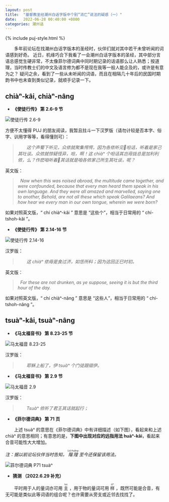 ```yaml
---
layout: post
title:  "基督教圣经潮州白话字版中个别“消亡”说法的疑惑（一）"
date:   2022-06-28 00:40:00 +0800
categories: 潮州话
---
```


{% include puj-style.html %}

&emsp;&emsp;多年前论坛在找潮州白话字版本的圣经时，伙伴们就对其中若干未曾听闻的词语感到好奇。
近日，机缘巧合下我看了一会潮州白话字版本的圣经，其中部分言语总感觉生硬非常，不太像菲尔德词典中同时期记录的话语那么让人熟悉；按道理，当时传教士们的中文及语言修为都不是现在我等一般人能企及的，或许是有意为之？
疑问之余，看到了一些从未听闻的词语，而且在相隔几十年后的民国时期韵书中也未查到类似记录，就顺手记录一下。


## chiàⁿ-kâi, chiàⁿ-nâng

+ <b>《使徒行传》 第 2.6-9 节</b>

![使徒行传 2.6-9](https://media.githubusercontent.com/media/DonAnthonyLee/DonAnthonyLee.github.io/main/images/S%C3%A0i-Th%C3%BB-H%C3%AAng-Tn%CC%84g-2.6-9-chi%C3%A0%E2%81%BF-k%C3%A2i.png)


方便不太懂得 PUJ 的朋友阅读，我暂且拄斗一下汉罗版（请勿计较是否本字、俗字、训用字等等，看得懂则可）：<br>
> <i>&emsp;&emsp;这个声蜀下听见，众侬就聚集愕愕，因为各侬听见𪜶呾话，听着是家己其吐谈。众侬就惊疑怪异，呾，啊！这 chiàⁿ 个呾话其岂毋拢总是加利利侬，么？作麽咱听着𪜶其话就是咱各侬家己所生其吐谈，呢？</i>

英文版：<br>
> <i>&nbsp;&nbsp;Now when this was noised abroad, the multitude came together, and were confounded, because that every man heard them speak in his own language.</i>
> <i>And they were all amazed and marvelled, saying one to another, Behold, are not all these which speak Galilaeans?</i>
> <i>And how hear we every man in our own tongue, wherein we were born?</i>

如果对照英文版，“ chí chiàⁿ-kâi ” 意思是 “这些个”，相当于日常用的 “ chí-tshoh-kâi ”。
<br>

+ <b>《使徒行传》 第 2.14-16 节</b>

![使徒行传 2.14-16](https://media.githubusercontent.com/media/DonAnthonyLee/DonAnthonyLee.github.io/main/images/S%C3%A0i-Th%C3%BB-H%C3%AAng-Tn%CC%84g-2.14-16-chi%C3%A0%E2%81%BF-n%C3%A2ng.png)

汉罗版：<br>
> <i>&emsp;&emsp;这 chiàⁿ 侬毋是食过济，如恁所料；因为这回正巳时初。</i>

英文版：<br>
> <i>&nbsp;&nbsp;For these are not drunken, as ye suppose, seeing it is but the third hour of the day.</i>

如果对照英文版，“ chí chiàⁿ-nâng ” 意思是 “这些人”，相当于日常用的 “ chí-tshoh-nâng ”。
<br>


## tsuàⁿ-kâi, tsuàⁿ-nâng

+ <b>《马太福音书》 第 8.23-25 节</b>

![马太福音 8.23-25](https://media.githubusercontent.com/media/DonAnthonyLee/DonAnthonyLee.github.io/main/images/M%C3%A1-Th%C3%A0i-Hok-Yim-8.23-25-tsu%C3%A0%E2%81%BF-k%C3%A2i.png)

汉罗版：<br>
> <i>&emsp;&emsp;耶稣上船了，伊 tsuàⁿ 个门徒跟缀伊。</i>

+ <b>《马太福音书》 第 2.9 节</b>

![马太福音 2.9](https://media.githubusercontent.com/media/DonAnthonyLee/DonAnthonyLee.github.io/main/images/M%C3%A1-Th%C3%A0i-Hok-Yim-2.9-tsu%C3%A0%E2%81%BF-n%C3%A2ng.png)

汉罗版：<br>
> <i>&emsp;&emsp;Tsuàⁿ 侬听了君王其话就起行；</i>

+ <b>《菲尔德词典》 第 71 页</b>

&emsp;&emsp;上述 tsuàⁿ 的意思在《菲尔德词典》中有详细描述（如下图），看起来和上述 chiàⁿ 的意思相同；有意思的是，<b>下图中出现对应的远指用法 huàⁿ-kâi</b>，看起来合音可能性大大增加。

<i>注：据以前论坛伙伴当时告知，
<ruby style="ruby-position:over">
	<rb class="markup_main">𨻧隍</rb>
	<rp>(</rp><rt class="markup_over">Liû-huâng</rt><rp>)</rp>
</ruby>至今还保留该用法。</i>

![菲尔德词典 P71 tsuàⁿ](https://media.githubusercontent.com/media/DonAnthonyLee/DonAnthonyLee.github.io/main/images/%E8%8F%B2%E5%B0%94%E5%BE%B7%E8%AF%8D%E5%85%B8_tsu%C3%A0%E2%81%BF.png)
<br>

+ <b>猜测 （2022.6.29 补充）</b>

&emsp;&emsp;平时用于人的量词亦可用 
<ruby style="ruby-position:over">
	<rb class="markup_main">主</rb>
	<rp>(</rp><rt class="markup_over">tsú</rt><rp>)</rp>
</ruby>
，用于物的量词可用
<ruby style="ruby-position:over">
	<rb class="markup_main">样</rb>
	<rp>(</rp><rt class="markup_over">iōⁿ</rt><rp>)</rp>
</ruby>，既然可能是合音，有无可能是类似此等词语的组合呢？也许需要从旁支或近邻去找找了。